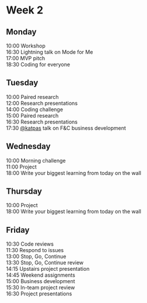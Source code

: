 # Week 2

## Monday
10:00 Workshop    
16:30 Lightning talk on Mode for Me    
17:00 MVP pitch    
18:30 Coding for everyone

## Tuesday
10:00 Paired research  
12:00 Research presentations  
14:00 Coding challenge  
15:00 Paired research    
16:30 Research presentations    
17:30 [@katpas](https://github.com/katpas) talk on F&C business development    

## Wednesday
10:00 Morning challenge    
11:00 Project    
18:00 Write your biggest learning from today on the wall    

## Thursday
10:00 Project    
18:00 Write your biggest learning from today on the wall

## Friday
10:30 Code reviews    
11:30 Respond to issues     
13:00 Stop, Go, Continue     
13:30 Stop, Go, Continue review     
14:15 Upstairs project presentation    
14:45 Weekend assignments     
15:00 Business development      
15:30 In-team project review     
16:30 Project presentations